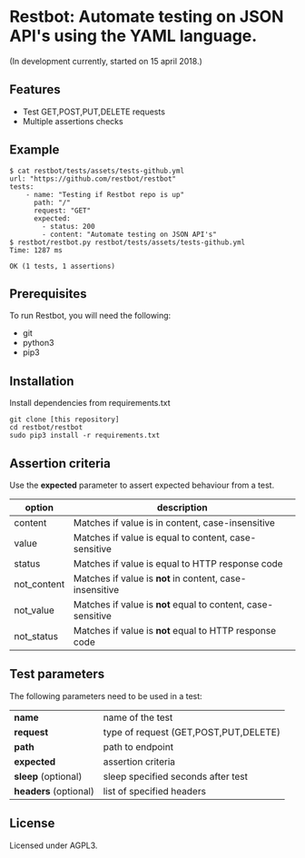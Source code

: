 # Restbot: Automate testing on JSON API's using the YAML language.

(In development currently, started on 15 april 2018.)

## Features
- Test GET,POST,PUT,DELETE requests
- Multiple assertions checks

## Example
```
$ cat restbot/tests/assets/tests-github.yml
url: "https://github.com/restbot/restbot"
tests:
    - name: "Testing if Restbot repo is up"
      path: "/"
      request: "GET"
      expected:
        - status: 200
        - content: "Automate testing on JSON API's"
$ restbot/restbot.py restbot/tests/assets/tests-github.yml 
Time: 1287 ms

OK (1 tests, 1 assertions)
```

## Prerequisites
To run Restbot, you will need the following:
- git
- python3
- pip3

## Installation
Install dependencies from requirements.txt
```
git clone [this repository]
cd restbot/restbot
sudo pip3 install -r requirements.txt
```

## Assertion criteria
Use the <b>expected</b> parameter to assert expected behaviour from a test.

| option | description |
|-|-|
| content | Matches if value is in content, case-insensitive |
| value | Matches if value is equal to content, case-sensitive |
| status | Matches if value is equal to HTTP response code |
| not_content | Matches if value is <b>not</b> in content, case-insensitive |
| not_value | Matches if value is <b>not</b> equal to content, case-sensitive |
| not_status | Matches if value is <b>not</b> equal to HTTP response code |

## Test parameters
The following parameters need to be used in a test:

| | |
|-|-|
| **name** | name of the test |
| **request** | type of request (GET,POST,PUT,DELETE) |
| **path** | path to endpoint |
| **expected** | assertion criteria |
| **sleep** (optional) | sleep specified seconds after test |
| **headers** (optional) | list of specified headers |

## License
Licensed under AGPL3.
